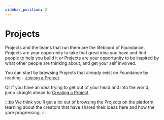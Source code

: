 ```yaml
---
sidebar_position: 2
---
```


# Projects

Projects and the teams that run them are the lifeblood of Foundance. Projects are your opporunity to take that great idea you have and find people to help you build it _or_ Projects are your opportunity to be inspired by what other people are thinking about, and get your self involved.

You can start by browsing Projects that already exist on Foundance by reading - [Joining a Project](join-a-project.md).

Or if you have an idea trying to get out of your head and into the world, jump straight ahead to [Creating a Project](create-your-project.md).

:::tip
We think you'll get a lot out of browsing the Projects on the platform, learning about the creators that have shared their ideas here and how the yare progressing.
:::
